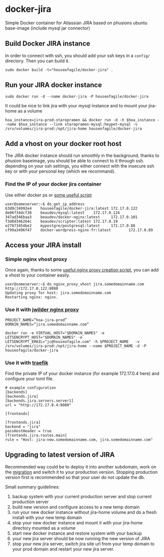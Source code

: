 docker-jira
===========

Simple Docker container for Atlassian JIRA based on phusions ubuntu base-image (include mysql jar connector)

## Build Docker JIRA instance

In order to connect with ssh, you should add your ssh keys in a ```config/``` directory. Then you can build it.

    sudo docker build -t="houseofagile/docker-jira" .
 
## Run your JIRA docker instance
 
    sudo docker run -d --name docker-jira -P houseofagile/docker-jira
    
It could be nice to link jira with your mysql instance and to mount your jira-home as a volume

    hoa_instance=jira-prod-staropramen && docker run -d -h $hoa_instance --name $hoa_instance --link staropramen-mysql:heypet-mysql -v /srv/volumes/jira-prod:/opt/jira-home houseofagile/docker-jira
    

## Add a vhost on your docker root host

The JIRA docker instance should run smoothly in the background, thanks to phusion baseimage, you should be able to connect to it through ssh. depending on your ssh settings, you either connect with the insecure ssh key or with your personal key (which we recommand).

### Find the IP of your docker jira container

Use either docker ps or [some useful script](https://gist.github.com/jmeyo/fface4f606ae6bf5365c)

```
user@someserver:~$ do_get_ip_address 
63d0c34992e4    houseofagile/docker-jira:latest 172.17.0.122
de06f34dcf38    beaudev/mysql:latest    172.17.0.124
347ad346baa3    beaudev/docker-nginx:latest     172.17.0.101
f3d8d346264c    beaudev/scripter:latest 172.17.0.19
e27873454be2    mypostgre/postgresql:latest     172.17.0.88
cf99a3496f47    docker-wordpress-nginx-fr:latest        172.17.0.89
```

## Access your JIRA install
### Simple nginx vhost proxy
Once again, thanks to some [useful nginx proxy creation script](https://gist.github.com/jmeyo/0c241bbdc3c1c4df57bf), you can add a vhost to your container easily.

```
user@someserver:~$ do_nginx_proxy_vhost jira.somedomainname.com http://172.17.0.122:8080
Updating proxy for host: jira.somedomainname.com
Restarting nginx: nginx.

```
### Use it with [jwilder nginx proxy](https://github.com/jwilder/nginx-proxy)

    PROJECT_NAME=”hoa-jira-prod”
    DOMAIN_NAMES=”jira.somedomainname.com”

    docker run -e VIRTUAL_HOST="$DOMAIN_NAMES" -e LETSENCRYPT_HOST="$DOMAIN_NAMES" -e LETSENCRYPT_EMAIL="jc@houseofagile.com" -h $PROJECT_NAME   -v /srv/volumes/jira-prod:/opt/jira-home --name $PROJECT_NAME -d -P houseofagile/docker-jira

### Use it with [traefik](https://github.com/containous/traefik)

Find the private IP of your docker instance (for example 172.17.0.4 here) and configure your toml file.

    # example configuration
    [backends]
    [backends.jira]
    [backends.jira.servers.server1]
    url = "http://172.17.0.4:8080"

    [frontends]

    [frontends.jira]
    backend = "jira"
    passHostHeader = true
    [frontends.jira.routes.main]
    rule = "Host: jira-new.somedomainname.com, jira.somedomainname.com"


## Upgrading to latest version of JIRA

Recommended way could be to deploy it into another subdomain, work on the [migration](https://confluence.atlassian.com/adminjiraserver073/migrating-jira-applications-to-another-server-861253107.html) and switch it to your production version. Stopping production version first is recommended so that your user do not update the db.

Small summary guidelines:

 1. backup system with your current production server and stop current production server
 2. build new version and configure access to a new temp domain
 3. run your new docker instance without jira-home volume and do a fresh install with your new temp domain
 4. stop your new docker instance and mount it with your jira-home directory mounted as a volume
 5. start new docker instance and restore system with your backup
 6. your new jira server should be now running the new version of JIRA
 7. stop your new jira server, switch jira site url from your temp domain to your prod domain and restart your new jira server.




